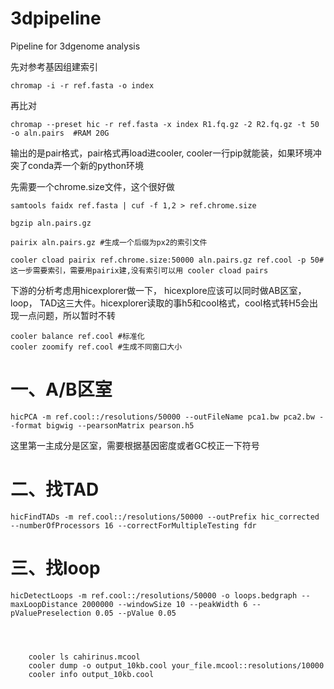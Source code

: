 # 3dpipeline
Pipeline for 3dgenome analysis

先对参考基因组建索引

    chromap -i -r ref.fasta -o index

再比对

    chromap --preset hic -r ref.fasta -x index R1.fq.gz -2 R2.fq.gz -t 50 -o aln.pairs  #RAM 20G

输出的是pair格式，pair格式再load进cooler, cooler一行pip就能装，如果环境冲突了conda弄一个新的python环境

先需要一个chrome.size文件，这个很好做

    samtools faidx ref.fasta | cuf -f 1,2 > ref.chrome.size

    bgzip aln.pairs.gz 

    pairix aln.pairs.gz #生成一个后缀为px2的索引文件

    cooler cload pairix ref.chrome.size:50000 aln.pairs.gz ref.cool -p 50#这一步需要索引，需要用pairix建,没有索引可以用 cooler cload pairs
   

下游的分析考虑用hicexplorer做一下， hicexplore应该可以同时做AB区室， loop， TAD这三大件。hicexplorer读取的事h5和cool格式，cool格式转H5会出现一点问题，所以暂时不转

    cooler balance ref.cool #标准化
    cooler zoomify ref.cool #生成不同窗口大小


#    一、A/B区室
    hicPCA -m ref.cool::/resolutions/50000 --outFileName pca1.bw pca2.bw --format bigwig --pearsonMatrix pearson.h5
这里第一主成分是区室，需要根据基因密度或者GC校正一下符号

#    二、找TAD
    hicFindTADs -m ref.cool::/resolutions/50000 --outPrefix hic_corrected --numberOfProcessors 16 --correctForMultipleTesting fdr

#    三、找loop
    hicDetectLoops -m ref.cool::/resolutions/50000 -o loops.bedgraph --maxLoopDistance 2000000 --windowSize 10 --peakWidth 6 --pValuePreselection 0.05 --pValue 0.05




        cooler ls cahirinus.mcool
        cooler dump -o output_10kb.cool your_file.mcool::resolutions/10000
        cooler info output_10kb.cool

